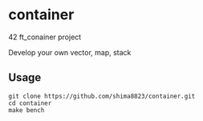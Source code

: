 # container
42 ft_conainer project

Develop your own vector, map, stack

## Usage
```
git clone https://github.com/shima8823/container.git
cd container
make bench
```

